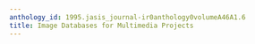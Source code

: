 ```yaml
---
anthology_id: 1995.jasis_journal-ir0anthology0volumeA46A1.6
title: Image Databases for Multimedia Projects
---
```

